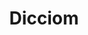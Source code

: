 ---
layout: project
title: Dicciom
description: Content Dictionary manager
superproject: Unofficial Openmath
links:
    GitHub: https://github.com/unofficial-openmath/dicciom
position: 999
---